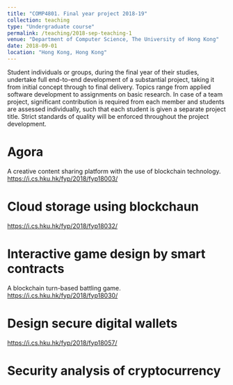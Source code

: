 ```yaml
---
title: "COMP4801. Final year project 2018-19"
collection: teaching
type: "Undergraduate course"
permalink: /teaching/2018-sep-teaching-1
venue: "Department of Computer Science, The University of Hong Kong"
date: 2018-09-01
location: "Hong Kong, Hong Kong"
---
```


Student individuals or groups, during the final year of their studies, undertake full end-to-end development of a substantial project, taking it from initial concept through to final delivery. Topics range from applied software development to assignments on basic research. In case of a team project, significant contribution is required from each member and students are assessed individually, such that each student is given a separate project title. Strict standards of quality will be enforced throughout the project development.

Agora
======
A creative content sharing platform with the use of blockchain technology.<br/>
<a>https://i.cs.hku.hk/fyp/2018/fyp18003/</a>

Cloud storage using blockchaun
======
<a>https://i.cs.hku.hk/fyp/2018/fyp18032/</a>

Interactive game design by smart contracts
======
A blockchain turn-based battling game.<br/>
<a>https://i.cs.hku.hk/fyp/2018/fyp18030/</a>

Design secure digital wallets
======
<a>https://i.cs.hku.hk/fyp/2018/fyp18057/</a>

Security analysis of cryptocurrency
======
